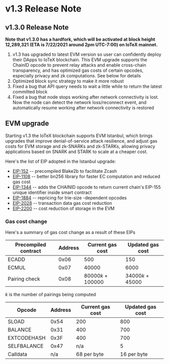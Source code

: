 # v1.3 Release Note

## v1.3.0 Release Note
**Note that v1.3.0 has a hardfork, which will be activated at block height
12,289,321 (ETA is 7/22/2021 around 2pm UTC-7:00) on IoTeX mainnet.**
1. v1.3 has upgraded to latest EVM version so user can confidently deploy their
DApps to IoTeX blockchain. This EVM upgrade supports the ChainID opcode to
prevent relay attacks and enable cross-chain transparency, and has optimized gas
costs of certain opcodes, especially privacy and zk computations. See below for
details
2. Optimized block sync strategy to make it more robust
3. Fixed a bug that API query needs to wait a little while to return the latest
committed block
4. Fixed a bug that node stops working after network connectivity is lost. Now
the node can detect the network loss/reconnect event, and automatically resume
working after network connectivity is restored

## EVM upgrade
Starting v1.3 the IoTeX blockchain supports EVM Istanbul, which brings upgrades
that improve denial-of-service attack resilience, and adjust gas costs for EVM
storage and zk-SNARKs and zk-STARKs, allowing privacy applications based on
SNARK and STARK to scale at a cheaper cost.

Here's the list of EIP adopted in the Istanbul upgrade:

- [EIP-152](https://eips.ethereum.org/EIPS/eip-152) -- precompiled Blake2b to
facilitate Zcash
- [EIP-1108](https://eips.ethereum.org/EIPS/eip-1108) -- better bn256 library
for faster EC computation and reduced gas cost
- [EIP-1344](https://eips.ethereum.org/EIPS/eip-1344) -- adds the CHAINID opcode
to return current chain's EIP-155 unique identifier inside smart contract
- [EIP-1884](https://eips.ethereum.org/EIPS/eip-1884) -- repricing for trie-size
-dependent opcodes
- [EIP-2028](https://eips.ethereum.org/EIPS/eip-2028) -- transaction data gas cost
reduction
- [EIP-2200](https://eips.ethereum.org/EIPS/eip-2200) -- cost reduction of storage
in the EVM

### Gas cost change
Here's a summary of gas cost change as a result of these EIPs

| Precompiled contract | Address | Current gas cost | Updated gas cost |
| --- | --- | --- | --- |
| ECADD | 0x06 | 500 | 150 |
| ECMUL | 0x07 | 40000 | 6000 |
| Pairing check | 0x08 | 80000*k* + 100000 | 34000*k* + 45000 |

*k* is the number of pairings being computed

| Opcode | Address | Current gas cost | Updated gas cost |
| --- | --- | --- | --- |
| SLOAD | 0x54 | 200 | 800 |
| BALANCE | 0x31 | 400 | 700 |
| EXTCODEHASH | 0x3F | 400 | 700 |
| SELFBALANCE | 0x47 | n/a | 5 |
| Calldata | n/a | 68 per byte | 16 per byte |

